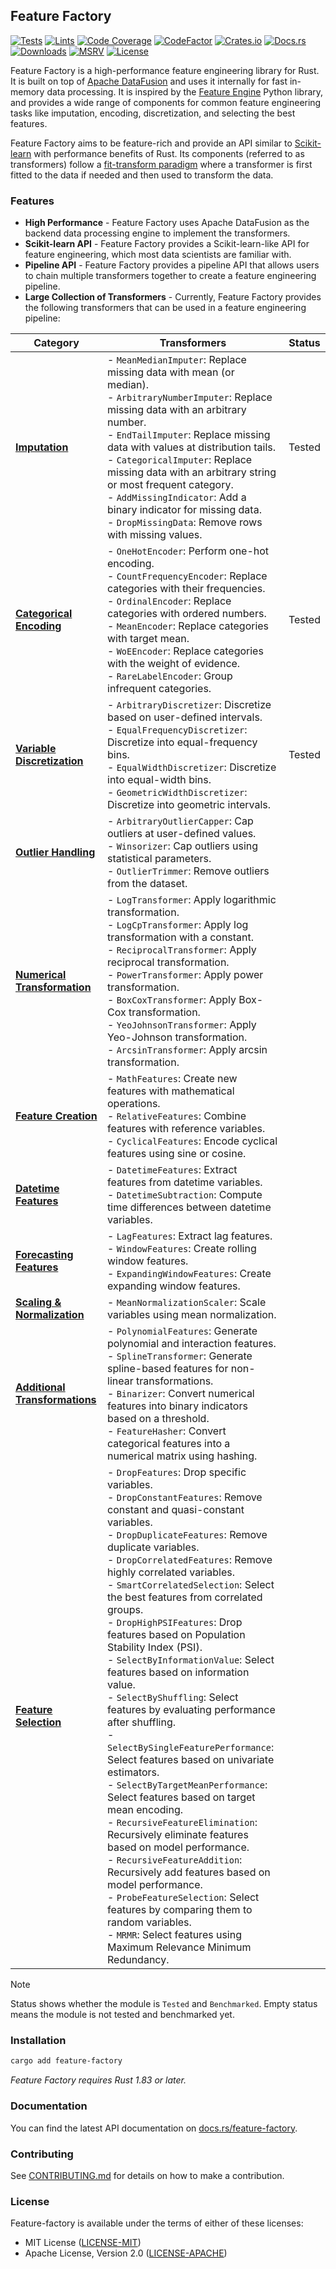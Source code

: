 ## Feature Factory

[![Tests](https://img.shields.io/github/actions/workflow/status/habedi/feature-factory/tests.yml?label=tests&style=flat&labelColor=555555&logo=github)](https://github.com/habedi/feature-factory/actions/workflows/tests.yml)
[![Lints](https://img.shields.io/github/actions/workflow/status/habedi/feature-factory/lints.yml?label=lints&style=flat&labelColor=555555&logo=github)](https://github.com/habedi/feature-factory/actions/workflows/lints.yml)
[![Code Coverage](https://img.shields.io/codecov/c/github/habedi/feature-factory?style=flat&labelColor=555555&logo=codecov)](https://codecov.io/gh/habedi/feature-factory)
[![CodeFactor](https://img.shields.io/codefactor/grade/github/habedi/feature-factory?style=flat&labelColor=555555&logo=codefactor)](https://www.codefactor.io/repository/github/habedi/feature-factory)
[![Crates.io](https://img.shields.io/crates/v/feature-factory.svg?style=flat&color=fc8d62&logo=rust)](https://crates.io/crates/feature-factory)
[![Docs.rs](https://img.shields.io/badge/docs.rs-feature-factory-66c2a5?style=flat&labelColor=555555&logo=docs.rs)](https://docs.rs/feature-factory)
[![Downloads](https://img.shields.io/crates/d/feature-factory?style=flat&labelColor=555555&logo=rust)](https://crates.io/crates/feature-factory)
[![MSRV](https://img.shields.io/badge/MSRV-1.83.0-orange?style=popout-square&logo=rust&label=msrv)](https://github.com/rust-lang/rust/releases/tag/1.83.0)
[![License](https://img.shields.io/badge/license-MIT%2FApache--2.0-007ec6?style=flat&labelColor=555555&logo=open-source-initiative)](https://github.com/habedi/feature-factory)

Feature Factory is a high-performance feature engineering library for Rust.
It is built on top of [Apache DataFusion](https://datafusion.apache.org/) and uses it internally for fast
in-memory data processing.
It is inspired by the [Feature Engine](https://feature-engine.trainindata.com/en/latest/) Python library,
and provides a wide range of components for common feature engineering tasks like imputation, encoding,
discretization, and selecting the best features.

Feature Factory aims to be feature-rich and provide an API similar to
[Scikit-learn](https://scikit-learn.org/stable/) with performance benefits of Rust.
Its components (referred to as transformers) follow a
[fit-transform paradigm](https://scikit-learn.org/stable/data_transforms.html)
where a transformer is first fitted to the data if needed and then used to transform the data.

### Features

- **High Performance** - Feature Factory uses Apache DataFusion as the backend data processing engine to implement the
  transformers.
- **Scikit-learn API** - Feature Factory provides a Scikit-learn-like API for feature engineering, which most data
  scientists are familiar with.
- **Pipeline API** - Feature Factory provides a pipeline API that allows users to chain multiple transformers together
  to create a feature engineering pipeline.
- **Large Collection of Transformers** - Currently, Feature Factory provides the following transformers that can be used
  in a feature engineering pipeline:

| **Category**                                                                     | **Transformers**                                                                                                                                                                                                                                                                                                                                                                                                                                                                                                                                                                                                                                                                                                                                                                                                                                                                                                                                                                                                                                                                                                                                       | Status |
|----------------------------------------------------------------------------------|--------------------------------------------------------------------------------------------------------------------------------------------------------------------------------------------------------------------------------------------------------------------------------------------------------------------------------------------------------------------------------------------------------------------------------------------------------------------------------------------------------------------------------------------------------------------------------------------------------------------------------------------------------------------------------------------------------------------------------------------------------------------------------------------------------------------------------------------------------------------------------------------------------------------------------------------------------------------------------------------------------------------------------------------------------------------------------------------------------------------------------------------------------|--------|
| [**Imputation**](src/transformers/imputation.rs)                                 | - `MeanMedianImputer`: Replace missing data with mean (or median).  <br>- `ArbitraryNumberImputer`: Replace missing data with an arbitrary number.  <br>- `EndTailImputer`: Replace missing data with values at distribution tails.  <br>- `CategoricalImputer`: Replace missing data with an arbitrary string or most frequent category.  <br>- `AddMissingIndicator`: Add a binary indicator for missing data.  <br>- `DropMissingData`: Remove rows with missing values.                                                                                                                                                                                                                                                                                                                                                                                                                                                                                                                                                                                                                                                                            | Tested |
| [**Categorical Encoding**](src/transformers/categorical_encoding.rs)             | - `OneHotEncoder`: Perform one-hot encoding.  <br>- `CountFrequencyEncoder`: Replace categories with their frequencies.  <br>- `OrdinalEncoder`: Replace categories with ordered numbers.  <br>- `MeanEncoder`: Replace categories with target mean.  <br>- `WoEEncoder`: Replace categories with the weight of evidence.  <br>- `RareLabelEncoder`: Group infrequent categories.                                                                                                                                                                                                                                                                                                                                                                                                                                                                                                                                                                                                                                                                                                                                                                      | Tested |
| [**Variable Discretization**](src/transformers/variable_discretization.rs)       | - `ArbitraryDiscretizer`: Discretize based on user-defined intervals.  <br>- `EqualFrequencyDiscretizer`: Discretize into equal-frequency bins.  <br>- `EqualWidthDiscretizer`: Discretize into equal-width bins.  <br>- `GeometricWidthDiscretizer`: Discretize into geometric intervals.                                                                                                                                                                                                                                                                                                                                                                                                                                                                                                                                                                                                                                                                                                                                                                                                                                                             | Tested |
| [**Outlier Handling**](src/transformers/outlier_handling.rs)                     | - `ArbitraryOutlierCapper`: Cap outliers at user-defined values.  <br>- `Winsorizer`: Cap outliers using statistical parameters.  <br>- `OutlierTrimmer`: Remove outliers from the dataset.                                                                                                                                                                                                                                                                                                                                                                                                                                                                                                                                                                                                                                                                                                                                                                                                                                                                                                                                                            |        |
| [**Numerical Transformation**](src/transformers/numerical_transformation.rs)     | - `LogTransformer`: Apply logarithmic transformation.  <br>- `LogCpTransformer`: Apply log transformation with a constant.  <br>- `ReciprocalTransformer`: Apply reciprocal transformation.  <br>- `PowerTransformer`: Apply power transformation.  <br>- `BoxCoxTransformer`: Apply Box-Cox transformation.  <br>- `YeoJohnsonTransformer`: Apply Yeo-Johnson transformation.  <br>- `ArcsinTransformer`: Apply arcsin transformation.                                                                                                                                                                                                                                                                                                                                                                                                                                                                                                                                                                                                                                                                                                                |        |
| [**Feature Creation**](src/transformers/feature_selection.rs)                    | - `MathFeatures`: Create new features with mathematical operations.  <br>- `RelativeFeatures`: Combine features with reference variables.  <br>- `CyclicalFeatures`: Encode cyclical features using sine or cosine.                                                                                                                                                                                                                                                                                                                                                                                                                                                                                                                                                                                                                                                                                                                                                                                                                                                                                                                                    |        |
| [**Datetime Features**](src/transformers/datetime_features.rs)                   | - `DatetimeFeatures`: Extract features from datetime variables.  <br>- `DatetimeSubtraction`: Compute time differences between datetime variables.                                                                                                                                                                                                                                                                                                                                                                                                                                                                                                                                                                                                                                                                                                                                                                                                                                                                                                                                                                                                     |        |
| [**Forecasting Features**](src/transformers/forecasting_features.rs)             | - `LagFeatures`: Extract lag features.  <br>- `WindowFeatures`: Create rolling window features.  <br>- `ExpandingWindowFeatures`: Create expanding window features.                                                                                                                                                                                                                                                                                                                                                                                                                                                                                                                                                                                                                                                                                                                                                                                                                                                                                                                                                                                    |        |
| [**Scaling & Normalization**](src/transformers/scaling_and_normalization.rs)     | - `MeanNormalizationScaler`: Scale variables using mean normalization.                                                                                                                                                                                                                                                                                                                                                                                                                                                                                                                                                                                                                                                                                                                                                                                                                                                                                                                                                                                                                                                                                 |        |
| [**Additional Transformations**](src/transformers/additional_transformations.rs) | - `PolynomialFeatures`: Generate polynomial and interaction features.  <br>- `SplineTransformer`: Generate spline-based features for non-linear transformations.  <br>- `Binarizer`: Convert numerical features into binary indicators based on a threshold.  <br>- `FeatureHasher`: Convert categorical features into a numerical matrix using hashing.                                                                                                                                                                                                                                                                                                                                                                                                                                                                                                                                                                                                                                                                                                                                                                                               |        | 
| [**Feature Selection**](src/transformers/feature_selection.rs)                   | - `DropFeatures`: Drop specific variables.  <br>- `DropConstantFeatures`: Remove constant and quasi-constant variables.  <br>- `DropDuplicateFeatures`: Remove duplicate variables.  <br>- `DropCorrelatedFeatures`: Remove highly correlated variables.  <br>- `SmartCorrelatedSelection`: Select the best features from correlated groups.  <br>- `DropHighPSIFeatures`: Drop features based on Population Stability Index (PSI).  <br>- `SelectByInformationValue`: Select features based on information value.  <br>- `SelectByShuffling`: Select features by evaluating performance after shuffling.  <br>- `SelectBySingleFeaturePerformance`: Select features based on univariate estimators.  <br>- `SelectByTargetMeanPerformance`: Select features based on target mean encoding.  <br>- `RecursiveFeatureElimination`: Recursively eliminate features based on model performance.  <br>- `RecursiveFeatureAddition`: Recursively add features based on model performance.  <br>- `ProbeFeatureSelection`: Select features by comparing them to random variables.  <br>- `MRMR`: Select features using Maximum Relevance Minimum Redundancy. |        |

> [!NOTE]
> Status shows whether the module is `Tested` and `Benchmarked`.
> Empty status means the module is not tested and benchmarked yet.

### Installation

```bash
cargo add feature-factory
```

*Feature Factory requires Rust 1.83 or later.*

### Documentation

You can find the latest API documentation on [docs.rs/feature-factory](https://docs.rs/feature-factory).

### Contributing

See [CONTRIBUTING.md](CONTRIBUTING.md) for details on how to make a contribution.

### License

Feature-factory is available under the terms of either of these licenses:

* MIT License ([LICENSE-MIT](LICENSE-MIT))
* Apache License, Version 2.0 ([LICENSE-APACHE](LICENSE-APACHE))
